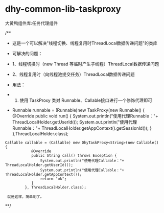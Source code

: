 # dhy-common-lib-taskproxy
大黄鸭组件库:任务代理组件

/**
 * 这是一个可以解决"线程切换、线程复用时ThreadLocal数据传递问题"的类库
 * 可解决的问题：
 * 1、线程切换时（new Thread 等临时产生子线程）ThreadLocal数据传递问题
 * 2、线程复用时（向线程池提交任务）ThreadLocal数据传递问题
 
 * 用法：
 * 1) 使用 TaskProxy 类对 Runnable、Callable接口进行一个修饰代理即可
 *   Runnable runnable = (Runnable)new TaskProxy(new Runnable() {
                  @Override
                  public void run() {
                      System.out.println("使用代理Runnable："+ ThreadLocalHolder.getUserId());
                      System.out.println("使用代理Runnable："+ ThreadLocalHolder.getAppContext().getSessionId());
                  }
              },ThreadLocalHolder.class);
    
    Callable callable = (Callable) new DhyTaskProxy<String>(new Callable() {
                @Override
                public String call() throws Exception {
                    System.out.println("使用代理Callable："+ ThreadLocalHolder.getUserId());
                    System.out.println("使用代理Callable："+ ThreadLocalHolder.getAppContext());
                    return "ok";
                }
             }, ThreadLocalHolder.class);
             
     就是这样，简单明了。
 **/


